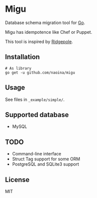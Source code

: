 # Migu

Database schema migration tool for [Go](http://golang.org).

Migu has idempotence like Chef or Puppet.

This tool is inspired by [Ridgepole](https://github.com/winebarrel/ridgepole).

## Installation

    # As library
    go get -u github.com/naoina/migu

## Usage

See files in `_example/simple/`.

## Supported database

* MySQL

## TODO

* Command-line interface
* Struct Tag support for some ORM
* PostgreSQL and SQLite3 support

## License

MIT
